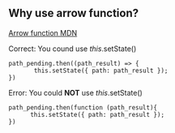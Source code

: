 ## Why use arrow function?
 [Arrow function MDN](https://developer.mozilla.org/en-US/docs/Web/JavaScript/Reference/Functions/Arrow_functions)
 
 Correct: You cound use *this*.setState()
 ```
 path_pending.then((path_result) => {
        this.setState({ path: path_result });
 })
 ```
 
 Error: You could **NOT** use *this*.setState()
  ```
 path_pending.then(function (path_result){
        this.setState({ path: path_result });
 })
 ```
 
 
